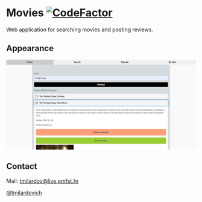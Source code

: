 # Movies [![CodeFactor](https://www.codefactor.io/repository/github/tmilardovich/movies/badge)](https://www.codefactor.io/repository/github/tmilardovich/movies)
Web application for searching movies and posting reviews.

## Appearance
<img src="https://github.com/tmilardovich/Movies/blob/master/www/pic.PNG" alt="appearance">

## Contact
Mail: <a href="mailto:tmilardov@live.pmfst.hr">tmilardov@live.pmfst.hr</a>

<a href="https://github.com/tmilardovich">@tmilardovich</a>
